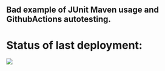 ## Bad example of JUnit Maven usage and GithubActions autotesting.
# Status of last deployment:<br>
<img src="https://github.com/ulyanovskk/maven-testing/workflows/Test-Maven/badge.svg"></br>
